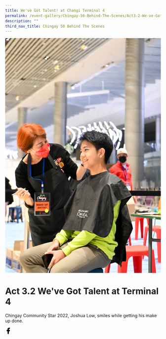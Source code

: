 ```yaml
---
title: We've Got Talent! at Changi Terminal 4
permalink: /event-gallery/Chingay-50-Behind-The-Scenes/Act3-2-We-ve-Got-Talent-at-Terminal-4
description: ""
third_nav_title: Chingay 50 Behind The Scenes
---
```


![Act 3.2 We've Got Talent! at Terminal 4](/images/Event%20Gallery/Behind%20The%20Scenes/Act%204%201%20Community%20Star%20Joshua%20Low-01.jpg)

# **Act 3.2 We've Got Talent at Terminal 4**

Chingay Community Star 2022, Joshua Low, smiles while getting his make up done.

<a href="http://www.facebook.com/sharer.php?u=http://www.chingay.gov.sg/image/event-gallery/act-3-2-we%27ve-got-talent!-at-terminal-4" style="float:left;">
	<img src="/images/facebook.png" style="width:auto;height:20px;">
</a>